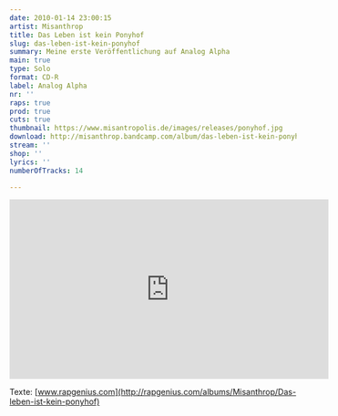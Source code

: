```yaml
---
date: 2010-01-14 23:00:15
artist: Misanthrop
title: Das Leben ist kein Ponyhof
slug: das-leben-ist-kein-ponyhof
summary: Meine erste Veröffentlichung auf Analog Alpha
main: true
type: Solo
format: CD-R
label: Analog Alpha
nr: ''
raps: true
prod: true
cuts: true
thumbnail: https://www.misantropolis.de/images/releases/ponyhof.jpg
download: http://misanthrop.bandcamp.com/album/das-leben-ist-kein-ponyhof
stream: ''
shop: ''
lyrics: ''
numberOfTracks: 14

---
```


<iframe width="560" height="315" src="https://www.youtube.com/embed/m-K8AKTETvo" title="YouTube video player" frameborder="0" allow="accelerometer; autoplay; clipboard-write; encrypted-media; gyroscope; picture-in-picture" allowfullscreen></iframe>


Texte: [www.rapgenius.com](http://rapgenius.com/albums/Misanthrop/Das-leben-ist-kein-ponyhof)
